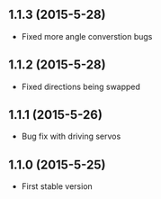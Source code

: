 ## 1.1.3 (2015-5-28)

- Fixed more angle converstion bugs

## 1.1.2 (2015-5-28)

- Fixed directions being swapped

## 1.1.1 (2015-5-26)

- Bug fix with driving servos

## 1.1.0 (2015-5-25)

- First stable version